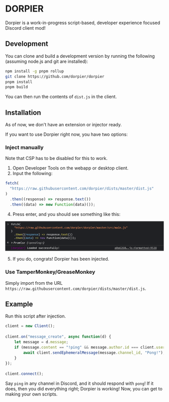 # DORPIER
Dorpier is a work-in-progress script-based, developer experience focused Discord client mod!

## Development
You can clone and build a development version by running the following (assuming node.js and git are installed):
```sh
npm install -g pnpm rollup
git clone https://github.com/dorpier/dorpier
pnpm install
pnpm build
```

You can then run the contents of `dist.js` in the client.

## Installation
As of now, we don't have an extension or injector ready.

If you want to use Dorpier right now, you have two options:

### Inject manually
Note that CSP has to be disabled for this to work.

1) Open Developer Tools on the webapp or desktop client.
3) Input the following:
```js
fetch(
  "https://raw.githubusercontent.com/dorpier/dists/master/dist.js"
)
  .then((response) => response.text())
  .then((data) => new Function(data)());
```
4) Press enter, and you should see something like this:

![Screenshot of Developer Tools](/images/loaded.png)

5. If you do, congrats! Dorpier has been injected.

### Use TamperMonkey/GreaseMonkey
Simply import from the URL `https://raw.githubusercontent.com/dorpier/dists/master/dist.js`.

## Example
Run this script after injection.
```js
client = new Client();

client.on("message_create", async function(d) {
    let message = d.message;
    if (message.content == "!ping" && message.author.id === client.user.id) {
        await client.sendEphemeralMessage(message.channel_id, "Pong!");
    }
});

client.connect();
```
Say `ping` in any channel in Discord, and it should respond with `pong`! If it does, then you did everything right; Dorpier is working! Now, you can get to making your own scripts.
